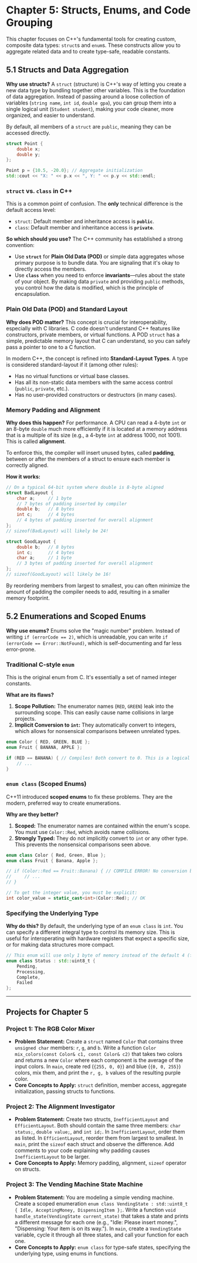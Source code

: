 # Chapter 5: Structs, Enums, and Code Grouping

This chapter focuses on C++'s fundamental tools for creating custom, composite data types: `struct`s and `enum`s. These constructs allow you to aggregate related data and to create type-safe, readable constants.

## 5.1 Structs and Data Aggregation

**Why use structs?** A `struct` (structure) is C++'s way of letting you create a new data type by bundling together other variables. This is the foundation of data aggregation. Instead of passing around a loose collection of variables (`string name`, `int id`, `double gpa`), you can group them into a single logical unit (`Student student`), making your code cleaner, more organized, and easier to understand.

By default, all members of a `struct` are `public`, meaning they can be accessed directly.

```cpp
struct Point {
    double x;
    double y;
};

Point p = {10.5, -20.0}; // Aggregate initialization
std::cout << "X: " << p.x << ", Y: " << p.y << std::endl;
```

### `struct` vs. `class` in C++

This is a common point of confusion. The **only** technical difference is the default access level:
*   `struct`: Default member and inheritance access is **`public`**.
*   `class`: Default member and inheritance access is **`private`**.

**So which should you use?** The C++ community has established a strong convention:
*   Use **`struct`** for **Plain Old Data (POD)** or simple data aggregates whose primary purpose is to bundle data. You are signaling that it's okay to directly access the members.
*   Use **`class`** when you need to enforce **invariants**—rules about the state of your object. By making data `private` and providing `public` methods, you control how the data is modified, which is the principle of encapsulation.

### Plain Old Data (POD) and Standard Layout

**Why does POD matter?** This concept is crucial for interoperability, especially with C libraries. C code doesn't understand C++ features like constructors, private members, or virtual functions. A POD `struct` has a simple, predictable memory layout that C can understand, so you can safely pass a pointer to one to a C function.

In modern C++, the concept is refined into **Standard-Layout Types**. A type is considered standard-layout if it (among other rules):
*   Has no virtual functions or virtual base classes.
*   Has all its non-static data members with the same access control (`public`, `private`, etc.).
*   Has no user-provided constructors or destructors (in many cases).

### Memory Padding and Alignment

**Why does this happen?** For performance. A CPU can read a 4-byte `int` or an 8-byte `double` much more efficiently if it is located at a memory address that is a multiple of its size (e.g., a 4-byte `int` at address 1000, not 1001). This is called **alignment**.

To enforce this, the compiler will insert unused bytes, called **padding**, between or after the members of a struct to ensure each member is correctly aligned.

**How it works:**

```cpp
// On a typical 64-bit system where double is 8-byte aligned
struct BadLayout {
    char a;     // 1 byte
    // 7 bytes of padding inserted by compiler
    double b;   // 8 bytes
    int c;      // 4 bytes
    // 4 bytes of padding inserted for overall alignment
};
// sizeof(BadLayout) will likely be 24!

struct GoodLayout {
    double b;   // 8 bytes
    int c;      // 4 bytes
    char a;     // 1 byte
    // 3 bytes of padding inserted for overall alignment
};
// sizeof(GoodLayout) will likely be 16!
```
By reordering members from largest to smallest, you can often minimize the amount of padding the compiler needs to add, resulting in a smaller memory footprint.

## 5.2 Enumerations and Scoped Enums

**Why use enums?** Enums solve the "magic number" problem. Instead of writing `if (errorCode == 2)`, which is unreadable, you can write `if (errorCode == Error::NotFound)`, which is self-documenting and far less error-prone.

### Traditional C-style `enum`

This is the original enum from C. It's essentially a set of named integer constants.

**What are its flaws?**
1.  **Scope Pollution:** The enumerator names (`RED`, `GREEN`) leak into the surrounding scope. This can easily cause name collisions in large projects.
2.  **Implicit Conversion to `int`:** They automatically convert to integers, which allows for nonsensical comparisons between unrelated types.

```cpp
enum Color { RED, GREEN, BLUE };
enum Fruit { BANANA, APPLE };

if (RED == BANANA) { // Compiles! Both convert to 0. This is a logical error.
    // ...
}
```

### `enum class` (Scoped Enums)

C++11 introduced **scoped enums** to fix these problems. They are the modern, preferred way to create enumerations.

**Why are they better?**
1.  **Scoped:** The enumerator names are contained within the enum's scope. You must use `Color::Red`, which avoids name collisions.
2.  **Strongly Typed:** They do not implicitly convert to `int` or any other type. This prevents the nonsensical comparisons seen above.

```cpp
enum class Color { Red, Green, Blue };
enum class Fruit { Banana, Apple };

// if (Color::Red == Fruit::Banana) { // COMPILE ERROR! No conversion between types.
//     // ...
// }

// To get the integer value, you must be explicit:
int color_value = static_cast<int>(Color::Red); // OK
```

### Specifying the Underlying Type

**Why do this?** By default, the underlying type of an `enum class` is `int`. You can specify a different integral type to control its memory size. This is useful for interoperating with hardware registers that expect a specific size, or for making data structures more compact.

```cpp
// This enum will use only 1 byte of memory instead of the default 4 (for an int).
enum class Status : std::uint8_t {
    Pending,
    Processing,
    Complete,
    Failed
};
```

---

## Projects for Chapter 5

### Project 1: The RGB Color Mixer

*   **Problem Statement:** Create a `struct` named `Color` that contains three `unsigned char` members: `r`, `g`, and `b`. Write a function `Color mix_colors(const Color& c1, const Color& c2)` that takes two colors and returns a new `Color` where each component is the average of the input colors. In `main`, create red (`{255, 0, 0}`) and blue (`{0, 0, 255}`) colors, mix them, and print the `r, g, b` values of the resulting purple color.
*   **Core Concepts to Apply:** `struct` definition, member access, aggregate initialization, passing structs to functions.

### Project 2: The Alignment Investigator

*   **Problem Statement:** Create two structs, `InefficientLayout` and `EfficientLayout`. Both should contain the same three members: `char status;`, `double value;`, and `int id;`. In `InefficientLayout`, order them as listed. In `EfficientLayout`, reorder them from largest to smallest. In `main`, print the `sizeof` each struct and observe the difference. Add comments to your code explaining why padding causes `InefficientLayout` to be larger.
*   **Core Concepts to Apply:** Memory padding, alignment, `sizeof` operator on structs.

### Project 3: The Vending Machine State Machine

*   **Problem Statement:** You are modeling a simple vending machine. Create a scoped enumeration `enum class VendingState : std::uint8_t { Idle, AcceptingMoney, DispensingItem };`. Write a function `void handle_state(VendingState current_state)` that takes a state and prints a different message for each one (e.g., "Idle: Please insert money.", "Dispensing: Your item is on its way."). In `main`, create a `VendingState` variable, cycle it through all three states, and call your function for each one.
*   **Core Concepts to Apply:** `enum class` for type-safe states, specifying the underlying type, using enums in functions.